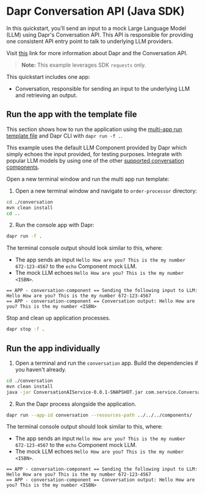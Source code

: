 # Dapr Conversation API (Java SDK)

In this quickstart, you'll send an input to a mock Large Language Model (LLM) using Dapr's Conversation API. This API is responsible for providing one consistent API entry point to talk to underlying LLM providers.

Visit [this](https://docs.dapr.io/developing-applications/building-blocks/conversation/conversation-overview/) link for more information about Dapr and the Conversation API.

> **Note:** This example leverages SDK `requests` only.

This quickstart includes one app:

- Conversation, responsible for sending an input to the underlying LLM and retrieving an output.

## Run the app with the template file

This section shows how to run the application using the [multi-app run template file](https://docs.dapr.io/developing-applications/local-development/multi-app-dapr-run/multi-app-overview/) and Dapr CLI with `dapr run -f .`.  

This example uses the default LLM Component provided by Dapr which simply echoes the input provided, for testing purposes. Integrate with popular LLM models by using one of the other [supported conversation components](https://docs.dapr.io/reference/components-reference/supported-conversation/).

Open a new terminal window and run the multi app run template:

1. Open a new terminal window and navigate to `order-processor` directory:

<!-- STEP
name: Install Java dependencies
-->

```bash
cd ./conversation
mvn clean install
cd ..
```

<!-- END_STEP -->

2. Run the console app with Dapr:

<!-- STEP
name: Run multi app run template
expected_stdout_lines:
  - '== APP - conversation-component == Sending the following input to LLM: Hello How are you? This is the my number 672-123-4567'
  - '== APP - conversation-component == Conversation output: Hello How are you? This is the my number <ISBN>'
expected_stderr_lines:
output_match_mode: substring
match_order: none
background: true
sleep: 15
timeout_seconds: 15
-->

```bash
dapr run -f .
```

The terminal console output should look similar to this, where:

- The app sends an input `Hello How are you? This is the my number 672-123-4567` to the `echo` Component mock LLM.
- The mock LLM echoes `Hello How are you? This is the my number <ISBN>`.

```text
== APP - conversation-component == Sending the following input to LLM: Hello How are you? This is the my number 672-123-4567
== APP - conversation-component == Conversation output: Hello How are you? This is the my number <ISBN>
```

<!-- END_STEP -->

Stop and clean up application processes.

<!-- STEP
name: Stop multi-app run
-->

```bash
dapr stop -f .
```

<!-- END_STEP -->

## Run the app individually

1. Open a terminal and run the `conversation` app. Build the dependencies if you haven't already.

```bash
cd ./conversation
mvn clean install
java -jar ConversationAIService-0.0.1-SNAPSHOT.jar com.service.ConversationAIApplication
```

2. Run the Dapr process alongside the application.

```bash
dapr run --app-id conversation --resources-path ../../../components/
```

The terminal console output should look similar to this, where:

- The app sends an input `Hello How are you? This is the my number 672-123-4567` to the `echo` Component mock LLM.
- The mock LLM echoes `Hello How are you? This is the my number <ISBN>`.

```text
== APP - conversation-component == Sending the following input to LLM: Hello How are you? This is the my number 672-123-4567
== APP - conversation-component == Conversation output: Hello How are you? This is the my number <ISBN>
```
